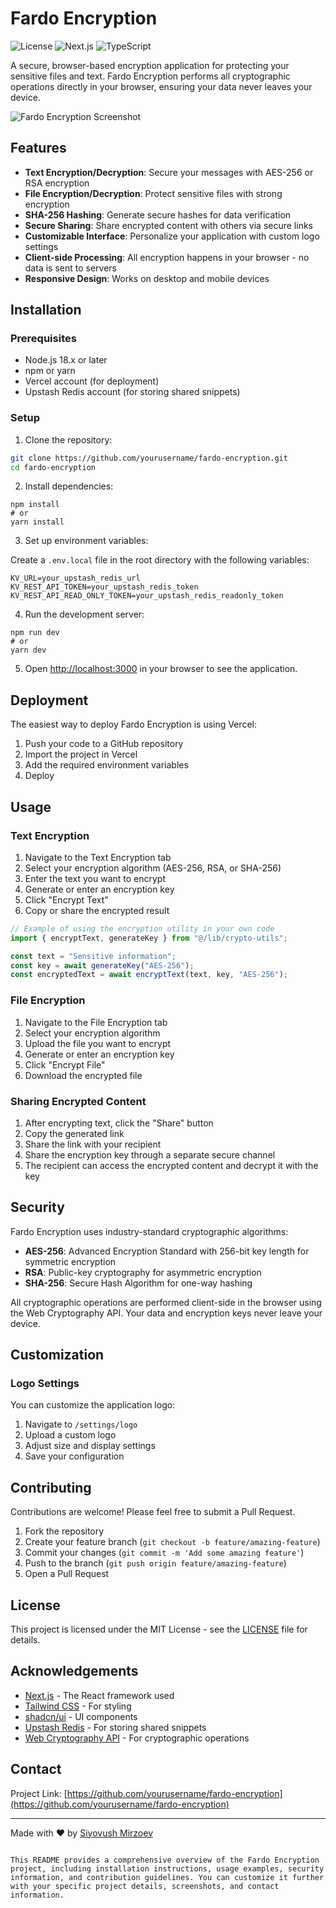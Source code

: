 
# Fardo Encryption

![License](https://img.shields.io/badge/license-MIT-blue.svg)
![Next.js](https://img.shields.io/badge/Next.js-14-black)
![TypeScript](https://img.shields.io/badge/TypeScript-5.0-blue)

A secure, browser-based encryption application for protecting your sensitive files and text. Fardo Encryption performs all cryptographic operations directly in your browser, ensuring your data never leaves your device.

![Fardo Encryption Screenshot](https://placeholder.svg?height=400&width=800)

## Features

- **Text Encryption/Decryption**: Secure your messages with AES-256 or RSA encryption
- **File Encryption/Decryption**: Protect sensitive files with strong encryption
- **SHA-256 Hashing**: Generate secure hashes for data verification
- **Secure Sharing**: Share encrypted content with others via secure links
- **Customizable Interface**: Personalize your application with custom logo settings
- **Client-side Processing**: All encryption happens in your browser - no data is sent to servers
- **Responsive Design**: Works on desktop and mobile devices

## Installation

### Prerequisites

- Node.js 18.x or later
- npm or yarn
- Vercel account (for deployment)
- Upstash Redis account (for storing shared snippets)

### Setup

1. Clone the repository:

```bash
git clone https://github.com/yourusername/fardo-encryption.git
cd fardo-encryption
```

2. Install dependencies:


```shellscript
npm install
# or
yarn install
```

3. Set up environment variables:


Create a `.env.local` file in the root directory with the following variables:

```plaintext
KV_URL=your_upstash_redis_url
KV_REST_API_TOKEN=your_upstash_redis_token
KV_REST_API_READ_ONLY_TOKEN=your_upstash_redis_readonly_token
```

4. Run the development server:


```shellscript
npm run dev
# or
yarn dev
```

5. Open [http://localhost:3000](http://localhost:3000) in your browser to see the application.


## Deployment

The easiest way to deploy Fardo Encryption is using Vercel:

1. Push your code to a GitHub repository
2. Import the project in Vercel
3. Add the required environment variables
4. Deploy



## Usage

### Text Encryption

1. Navigate to the Text Encryption tab
2. Select your encryption algorithm (AES-256, RSA, or SHA-256)
3. Enter the text you want to encrypt
4. Generate or enter an encryption key
5. Click "Encrypt Text"
6. Copy or share the encrypted result


```javascript
// Example of using the encryption utility in your own code
import { encryptText, generateKey } from "@/lib/crypto-utils";

const text = "Sensitive information";
const key = await generateKey("AES-256");
const encryptedText = await encryptText(text, key, "AES-256");
```

### File Encryption

1. Navigate to the File Encryption tab
2. Select your encryption algorithm
3. Upload the file you want to encrypt
4. Generate or enter an encryption key
5. Click "Encrypt File"
6. Download the encrypted file


### Sharing Encrypted Content

1. After encrypting text, click the "Share" button
2. Copy the generated link
3. Share the link with your recipient
4. Share the encryption key through a separate secure channel
5. The recipient can access the encrypted content and decrypt it with the key


## Security

Fardo Encryption uses industry-standard cryptographic algorithms:

- **AES-256**: Advanced Encryption Standard with 256-bit key length for symmetric encryption
- **RSA**: Public-key cryptography for asymmetric encryption
- **SHA-256**: Secure Hash Algorithm for one-way hashing


All cryptographic operations are performed client-side in the browser using the Web Cryptography API. Your data and encryption keys never leave your device.

## Customization

### Logo Settings

You can customize the application logo:

1. Navigate to `/settings/logo`
2. Upload a custom logo
3. Adjust size and display settings
4. Save your configuration


## Contributing

Contributions are welcome! Please feel free to submit a Pull Request.

1. Fork the repository
2. Create your feature branch (`git checkout -b feature/amazing-feature`)
3. Commit your changes (`git commit -m 'Add some amazing feature'`)
4. Push to the branch (`git push origin feature/amazing-feature`)
5. Open a Pull Request


## License

This project is licensed under the MIT License - see the [LICENSE](LICENSE) file for details.

## Acknowledgements

- [Next.js](https://nextjs.org/) - The React framework used
- [Tailwind CSS](https://tailwindcss.com/) - For styling
- [shadcn/ui](https://ui.shadcn.com/) - UI components
- [Upstash Redis](https://upstash.com/) - For storing shared snippets
- [Web Cryptography API](https://developer.mozilla.org/en-US/docs/Web/API/Web_Crypto_API) - For cryptographic operations


## Contact

Project Link: [https://github.com/yourusername/fardo-encryption](https://github.com/yourusername/fardo-encryption)

---

Made with ❤️ by [Siyovush Mirzoev](https://github.com/advexon)

```plaintext

This README provides a comprehensive overview of the Fardo Encryption project, including installation instructions, usage examples, security information, and contribution guidelines. You can customize it further with your specific project details, screenshots, and contact information.

```
